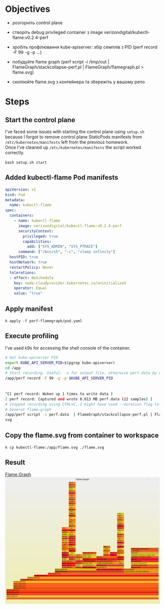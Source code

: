 # Objectives
- розгорніть control plane

- створіть debug privileged container з image verizondigital/kubectl-flame:v0.2.4-perf

- зробіть профілювання kube-apiserver: збір семплів з PID (perf record -F 99 -g -p ...)

- побудуйте flame graph (perf script -i /tmp/out | FlameGraph/stackcollapse-perf.pl | FlameGraph/flamegraph.pl > flame.svg)

- скопіюйте flame.svg з контейнера та збережіть у вашому репо

# Steps
## Start the control plane
I've faced some issues with starting the control plane using `setup.sh` because I forgot to remove control plane StaticPods manifests from `/etc/kubernetes/manifests` left from the previous homework.   
Once I've cleaned up `/etc/kubernetes/manifests` the script worked correctly. 

`bash setup.sh start`

## Added kubectl-flame Pod manifests
```yaml
apiVersion: v1
kind: Pod
metadata:
  name: kubectl-flame
spec:
  containers:
    - name: kubectl-flame
      image: verizondigital/kubectl-flame:v0.2.4-perf
      securityContext:
        privileged: true
        capabilities:
          add: ["SYS_ADMIN", "SYS_PTRACE"]
      command: ["/bin/sh", "-c", "sleep infinity"]
  hostPID: true
  hostNetwork: true
  restartPolicy: Never
  tolerations:
  - effect: NoSchedule
    key: node.cloudprovider.kubernetes.io/uninitialized
    operator: Equal
    value: "true"
```
## Apply manifest
`k apply -f perf-flamegraph/pod.yaml`

## Execute profiling
I've used k9s for accessing the shell console of the container.
```sh
# Get kube-apiserver PID
export KUBE_API_SERVER_PID=$(pgrep kube-apiserver)
cd /app
# Start recording. Useful: -o for output file, otherwise perf.data by default. -F samples per second, -g Enable call graph. (stack trace) recording
/app/perf record -F 99 -g -p $KUBE_API_SERVER_PID


^C[ perf record: Woken up 1 times to write data ]
[ perf record: Captured and wrote 0.013 MB perf.data (22 samples) ]
# Stopped recording using CTRL+C. I might have used --duration flag to specify the duration of the recording. 
# Generat flame-graph
/app/perf script -i perf.data  | FlameGraph/stackcollapse-perf.pl | FlameGraph/flamegraph.pl > flame.
svg
```
## Copy the flame.svg from container to workspace
`k cp kubectl-flame:/app/flame.svg ./flame.svg`

## Result
[Flame Graph](perf-flamegraph/flame.svg)
<img src="./perf-flamegraph/flame.svg">
